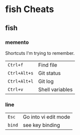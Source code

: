# fish Cheats

## fish

### memento

Shortcuts I'm trying to remember.

|              |                 |
| --           | --              |
| `Ctrl+f`     | Find file       |
| `Ctrl+Alt+s` | Git status      |
| `Ctrl+Alt+l` | Git log         |
| `Ctrl+v`     | Shell variables |

### line

|        |                      |
| --     | --                   |
| `Esc`  | Go into vi edit mode |
| `bind` | see key binding      |
